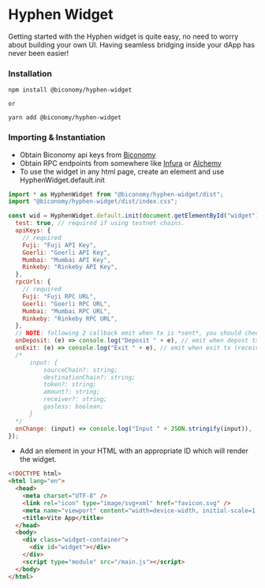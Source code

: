 # Hyphen Widget

Getting started with the Hyphen widget is quite easy, no need to worry about building your own UI. Having seamless bridging inside your dApp has never been easier!

### Installation

```shell
npm install @biconomy/hyphen-widget

or

yarn add @biconomy/hyphen-widget
```

### Importing & Instantiation

* Obtain Biconomy api keys from [Biconomy](https://dashboard.biconomy.io/)
* Obtain RPC endpoints from somewhere like [Infura](https://infura.io/) or [Alchemy](https://www.alchemy.com/)
* To use the widget in any html page, create an element and use HyphenWidget.default.init

```javascript
import * as HyphenWidget from "@biconomy/hyphen-widget/dist";
import "@biconomy/hyphen-widget/dist/index.css";

const wid = HyphenWidget.default.init(document.getElementById("widget"), {
  test: true, // required if using testnet chains.
  apiKeys: {
    // required
    Fuji: "Fuji API Key",
    Goerli: "Goerli API Key",
    Mumbai: "Mumbai API Key",
    Rinkeby: "Rinkeby API Key",
  },
  rpcUrls: {
    // required
    Fuji: "Fuji RPC URL",
    Goerli: "Goerli RPC URL",
    Mumbai: "Mumbai RPC URL",
    Rinkeby: "Rinkeby RPC URL",
  },
  // NOTE: following 2 callback emit when tx is *sent*, you should check the status by yourself
  onDeposit: (e) => console.log("Deposit " + e), // emit when depost tx is sent
  onExit: (e) => console.log("Exit " + e), // emit when exit tx (receiver will receive tokens) is sent
  /*
      input: {
          sourceChain?: string;
          destinationChain?: string;
          token?: string;
          amount?: string;
          receiver?: string;
          gasless: boolean;
      }
  */
  onChange: (input) => console.log("Input " + JSON.stringify(input)),
});
```

* Add an element in your HTML with an appropriate ID which will render the widget.

```html
<!DOCTYPE html>
<html lang="en">
  <head>
    <meta charset="UTF-8" />
    <link rel="icon" type="image/svg+xml" href="favicon.svg" />
    <meta name="viewport" content="width=device-width, initial-scale=1.0" />
    <title>Vite App</title>
  </head>
  <body>
    <div class="widget-container">
      <div id="widget"></div>
    </div>
    <script type="module" src="/main.js"></script>
  </body>
</html>
```
